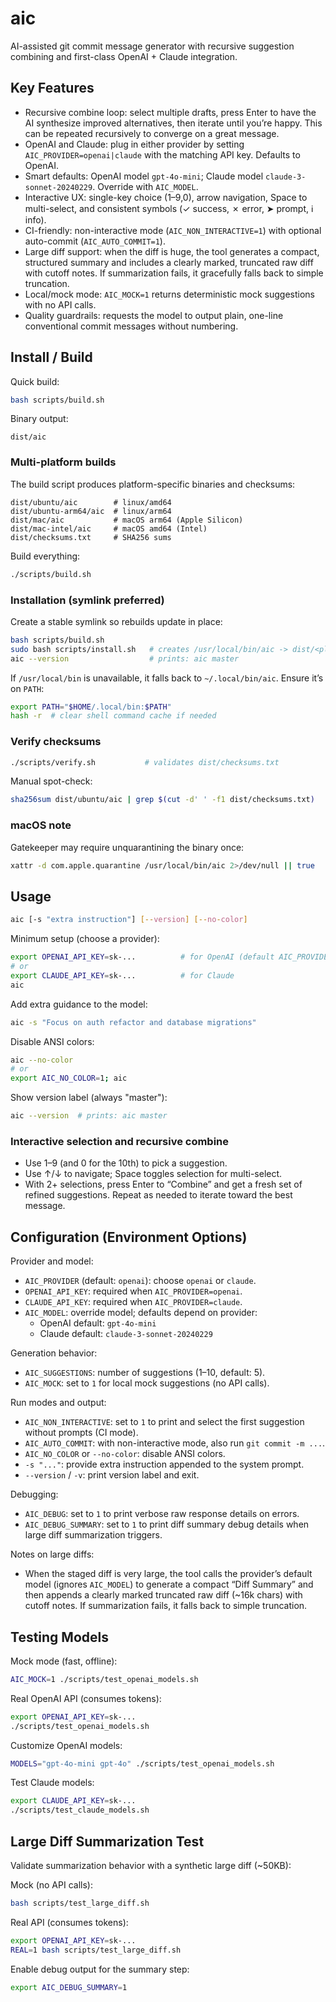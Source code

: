 # aic

AI-assisted git commit message generator with recursive suggestion combining and first-class OpenAI + Claude integration.

## Key Features

- Recursive combine loop: select multiple drafts, press Enter to have the AI synthesize improved alternatives, then iterate until you’re happy. This can be repeated recursively to converge on a great message.
- OpenAI and Claude: plug in either provider by setting `AIC_PROVIDER=openai|claude` with the matching API key. Defaults to OpenAI.
- Smart defaults: OpenAI model `gpt-4o-mini`; Claude model `claude-3-sonnet-20240229`. Override with `AIC_MODEL`.
- Interactive UX: single-key choice (1–9,0), arrow navigation, Space to multi-select, and consistent symbols (✓ success, ✗ error, ➤ prompt, ℹ info).
- CI-friendly: non-interactive mode (`AIC_NON_INTERACTIVE=1`) with optional auto-commit (`AIC_AUTO_COMMIT=1`).
- Large diff support: when the diff is huge, the tool generates a compact, structured summary and includes a clearly marked, truncated raw diff with cutoff notes. If summarization fails, it gracefully falls back to simple truncation.
- Local/mock mode: `AIC_MOCK=1` returns deterministic mock suggestions with no API calls.
- Quality guardrails: requests the model to output plain, one-line conventional commit messages without numbering.

## Install / Build

Quick build:

```bash
bash scripts/build.sh
```

Binary output:

```
dist/aic
```

### Multi-platform builds

The build script produces platform-specific binaries and checksums:

```
dist/ubuntu/aic        # linux/amd64
dist/ubuntu-arm64/aic  # linux/arm64
dist/mac/aic           # macOS arm64 (Apple Silicon)
dist/mac-intel/aic     # macOS amd64 (Intel)
dist/checksums.txt     # SHA256 sums
```

Build everything:

```bash
./scripts/build.sh
```

### Installation (symlink preferred)

Create a stable symlink so rebuilds update in place:

```bash
bash scripts/build.sh
sudo bash scripts/install.sh   # creates /usr/local/bin/aic -> dist/<platform>/aic
aic --version                  # prints: aic master
```

If `/usr/local/bin` is unavailable, it falls back to `~/.local/bin/aic`. Ensure it’s on `PATH`:

```bash
export PATH="$HOME/.local/bin:$PATH"
hash -r  # clear shell command cache if needed
```

### Verify checksums

```bash
./scripts/verify.sh           # validates dist/checksums.txt
```

Manual spot-check:

```bash
sha256sum dist/ubuntu/aic | grep $(cut -d' ' -f1 dist/checksums.txt)
```

### macOS note

Gatekeeper may require unquarantining the binary once:

```bash
xattr -d com.apple.quarantine /usr/local/bin/aic 2>/dev/null || true
```

## Usage

```bash
aic [-s "extra instruction"] [--version] [--no-color]
```

Minimum setup (choose a provider):

```bash
export OPENAI_API_KEY=sk-...          # for OpenAI (default AIC_PROVIDER)
# or
export CLAUDE_API_KEY=sk-...          # for Claude
aic
```

Add extra guidance to the model:

```bash
aic -s "Focus on auth refactor and database migrations"
```

Disable ANSI colors:

```bash
aic --no-color
# or
export AIC_NO_COLOR=1; aic
```

Show version label (always "master"):

```bash
aic --version  # prints: aic master
```

### Interactive selection and recursive combine

- Use 1–9 (and 0 for the 10th) to pick a suggestion.
- Use ↑/↓ to navigate; Space toggles selection for multi-select.
- With 2+ selections, press Enter to “Combine” and get a fresh set of refined suggestions. Repeat as needed to iterate toward the best message.

## Configuration (Environment Options)

Provider and model:

- `AIC_PROVIDER` (default: `openai`): choose `openai` or `claude`.
- `OPENAI_API_KEY`: required when `AIC_PROVIDER=openai`.
- `CLAUDE_API_KEY`: required when `AIC_PROVIDER=claude`.
- `AIC_MODEL`: override model; defaults depend on provider:
  - OpenAI default: `gpt-4o-mini`
  - Claude default: `claude-3-sonnet-20240229`

Generation behavior:

- `AIC_SUGGESTIONS`: number of suggestions (1–10, default: 5).
- `AIC_MOCK`: set to `1` for local mock suggestions (no API calls).

Run modes and output:

- `AIC_NON_INTERACTIVE`: set to `1` to print and select the first suggestion without prompts (CI mode).
- `AIC_AUTO_COMMIT`: with non-interactive mode, also run `git commit -m ...`.
- `AIC_NO_COLOR` or `--no-color`: disable ANSI colors.
- `-s "..."`: provide extra instruction appended to the system prompt.
- `--version` / `-v`: print version label and exit.

Debugging:

- `AIC_DEBUG`: set to `1` to print verbose raw response details on errors.
- `AIC_DEBUG_SUMMARY`: set to `1` to print diff summary debug details when large diff summarization triggers.

Notes on large diffs:

- When the staged diff is very large, the tool calls the provider’s default model (ignores `AIC_MODEL`) to generate a compact “Diff Summary” and then appends a clearly marked truncated raw diff (~16k chars) with cutoff notes. If summarization fails, it falls back to simple truncation.

## Testing Models

Mock mode (fast, offline):

```bash
AIC_MOCK=1 ./scripts/test_openai_models.sh
```

Real OpenAI API (consumes tokens):

```bash
export OPENAI_API_KEY=sk-...
./scripts/test_openai_models.sh
```

Customize OpenAI models:

```bash
MODELS="gpt-4o-mini gpt-4o" ./scripts/test_openai_models.sh
```

Test Claude models:

```bash
export CLAUDE_API_KEY=sk-...
./scripts/test_claude_models.sh
```

## Large Diff Summarization Test

Validate summarization behavior with a synthetic large diff (~50KB):

Mock (no API calls):

```bash
bash scripts/test_large_diff.sh
```

Real API (consumes tokens):

```bash
export OPENAI_API_KEY=sk-...
REAL=1 bash scripts/test_large_diff.sh
```

Enable debug output for the summary step:

```bash
export AIC_DEBUG_SUMMARY=1
```
